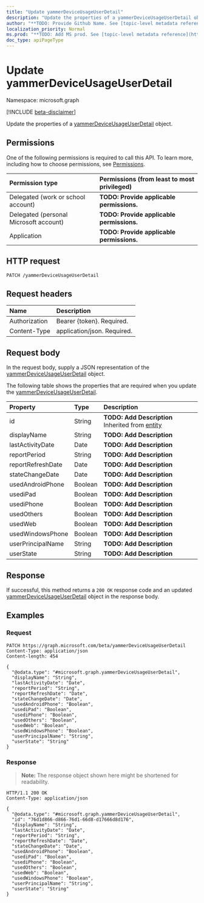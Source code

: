 ```yaml
---
title: "Update yammerDeviceUsageUserDetail"
description: "Update the properties of a yammerDeviceUsageUserDetail object."
author: "**TODO: Provide Github Name. See [topic-level metadata reference](https://msgo.azurewebsites.net/add/document/guidelines/metadata.html#topic-level-metadata)**"
localization_priority: Normal
ms.prod: "**TODO: Add MS prod. See [topic-level metadata reference](https://msgo.azurewebsites.net/add/document/guidelines/metadata.html#topic-level-metadata)**"
doc_type: apiPageType
---
```


# Update yammerDeviceUsageUserDetail
Namespace: microsoft.graph

[!INCLUDE [beta-disclaimer](../../includes/beta-disclaimer.md)]

Update the properties of a [yammerDeviceUsageUserDetail](../resources/yammerdeviceusageuserdetail.md) object.

## Permissions
One of the following permissions is required to call this API. To learn more, including how to choose permissions, see [Permissions](/graph/permissions-reference).

|Permission type|Permissions (from least to most privileged)|
|:---|:---|
|Delegated (work or school account)|**TODO: Provide applicable permissions.**|
|Delegated (personal Microsoft account)|**TODO: Provide applicable permissions.**|
|Application|**TODO: Provide applicable permissions.**|

## HTTP request

<!-- {
  "blockType": "ignored"
}
-->
``` http
PATCH /yammerDeviceUsageUserDetail
```

## Request headers
|Name|Description|
|:---|:---|
|Authorization|Bearer {token}. Required.|
|Content-Type|application/json. Required.|

## Request body
In the request body, supply a JSON representation of the [yammerDeviceUsageUserDetail](../resources/yammerdeviceusageuserdetail.md) object.

The following table shows the properties that are required when you update the [yammerDeviceUsageUserDetail](../resources/yammerdeviceusageuserdetail.md).

|Property|Type|Description|
|:---|:---|:---|
|id|String|**TODO: Add Description** Inherited from [entity](../resources/entity.md)|
|displayName|String|**TODO: Add Description**|
|lastActivityDate|Date|**TODO: Add Description**|
|reportPeriod|String|**TODO: Add Description**|
|reportRefreshDate|Date|**TODO: Add Description**|
|stateChangeDate|Date|**TODO: Add Description**|
|usedAndroidPhone|Boolean|**TODO: Add Description**|
|usediPad|Boolean|**TODO: Add Description**|
|usediPhone|Boolean|**TODO: Add Description**|
|usedOthers|Boolean|**TODO: Add Description**|
|usedWeb|Boolean|**TODO: Add Description**|
|usedWindowsPhone|Boolean|**TODO: Add Description**|
|userPrincipalName|String|**TODO: Add Description**|
|userState|String|**TODO: Add Description**|



## Response

If successful, this method returns a `200 OK` response code and an updated [yammerDeviceUsageUserDetail](../resources/yammerdeviceusageuserdetail.md) object in the response body.

## Examples

### Request
<!-- {
  "blockType": "request",
  "name": "update_yammerdeviceusageuserdetail"
}
-->
``` http
PATCH https://graph.microsoft.com/beta/yammerDeviceUsageUserDetail
Content-Type: application/json
Content-length: 454

{
  "@odata.type": "#microsoft.graph.yammerDeviceUsageUserDetail",
  "displayName": "String",
  "lastActivityDate": "Date",
  "reportPeriod": "String",
  "reportRefreshDate": "Date",
  "stateChangeDate": "Date",
  "usedAndroidPhone": "Boolean",
  "usediPad": "Boolean",
  "usediPhone": "Boolean",
  "usedOthers": "Boolean",
  "usedWeb": "Boolean",
  "usedWindowsPhone": "Boolean",
  "userPrincipalName": "String",
  "userState": "String"
}
```


### Response
>**Note:** The response object shown here might be shortened for readability.
<!-- {
  "blockType": "response",
  "truncated": true
}
-->
``` http
HTTP/1.1 200 OK
Content-Type: application/json

{
  "@odata.type": "#microsoft.graph.yammerDeviceUsageUserDetail",
  "id": "76d1d866-d866-76d1-66d8-d17666d8d176",
  "displayName": "String",
  "lastActivityDate": "Date",
  "reportPeriod": "String",
  "reportRefreshDate": "Date",
  "stateChangeDate": "Date",
  "usedAndroidPhone": "Boolean",
  "usediPad": "Boolean",
  "usediPhone": "Boolean",
  "usedOthers": "Boolean",
  "usedWeb": "Boolean",
  "usedWindowsPhone": "Boolean",
  "userPrincipalName": "String",
  "userState": "String"
}
```

